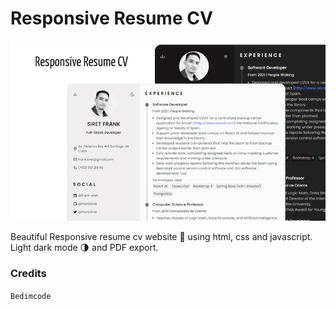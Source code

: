 # Responsive Resume CV

![responsive-resume-cv](/assets/img/responsive-resume-cv.jpg)

Beautiful Responsive resume cv website 📄 using html, css and javascript. Light dark mode 🌗 and PDF export.

### Credits

`Bedimcode`
